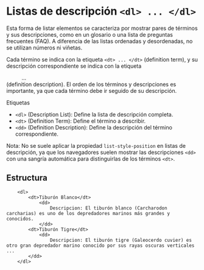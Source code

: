 # Listas de descripción `<dl> ... </dl>`

Esta forma de listar elementos se caracteriza por mostrar pares de términos y sus descripciones, como en un glosario o una lista de preguntas frecuentes (FAQ). A diferencia de las listas ordenadas y desordenadas, no se utilizan números ni viñetas.

Cada término se indica con la etiqueta `<dt> ... </dt>` (definition term), y su descripción correspondiente se indica con la etiqueta <dd> ... </dd> (definition description). El orden de los términos y descripciones es importante, ya que cada término debe ir seguido de su descripción.

Etiquetas
* `<dl>` (Description List): Define la lista de descripción completa.
* `<dt>` (Definition Term): Define el término a describir.
* `<dd>` (Definition Description): Define la descripción del término correspondiente.

Nota: No se suele aplicar la propiedad `list-style-position` en listas de descripción, ya que los navegadores suelen mostrar las descripciones `<dd>` con una sangría automática para distinguirlas de los términos `<dt>`.

## Estructura
```
	<dl>
	    <dt>Tiburón Blanco</dt>
		    <dd>
		        Descripcion: El tiburón blanco (Carcharodon carcharias) es uno de los depredadores marinos más grandes y conocidos.
		    </dd>
	    <dt>Tiburón Tigre</dt>
		    <dd>
		        Descripcion: El tiburón tigre (Galeocerdo cuvier) es otro gran depredador marino conocido por sus rayas oscuras verticales ...
	    </dd>
	</dl>
```
